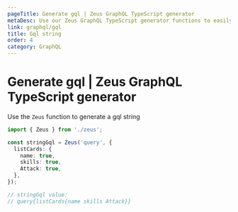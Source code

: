 ```yaml
---
pageTitle: Generate gql | Zeus GraphQL TypeScript generator
metaDesc: Use our Zeus GraphQL TypeScript generator functions to easily generate a gql string with the use of just one simple GraphQL query.
link: graphql/gql
title: Gql string
order: 4
category: GraphQL
---
```


# Generate gql | Zeus GraphQL TypeScript generator

Use the `Zeus` function to generate a gql string

```typescript
import { Zeus } from './zeus';

const stringGql = Zeus('query', {
  listCards: {
    name: true,
    skills: true,
    Attack: true,
  },
});

// stringGql value:
// query{listCards{name skills Attack}}
```
